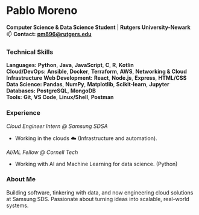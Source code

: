 # **Pablo Moreno**  
**Computer Science & Data Science Student** | **Rutgers University-Newark**  
📫 **Contact:** **[pm896@rutgers.edu](mailto:pm896@rutgers.edu)**  

### **Technical Skills**  
**Languages:** **Python**, **Java**, **JavaScript**, **C**, **R**, **Kotlin**  
**Cloud/DevOps:** **Ansible**, **Docker**, **Terraform**, **AWS**, **Networking & Cloud Infrastructure**
**Web Development:** **React**, **Node.js**, **Express**, **HTML/CSS**  
**Data Science:** **Pandas**, **NumPy**, **Matplotlib**, **Scikit-learn**, **Jupyter**  
**Databases:** **PostgreSQL**, **MongoDB**  
**Tools:** **Git**, **VS Code**, **Linux/Shell**, **Postman**  

### **Experience**
*Cloud Engineer Intern @ Samsung SDSA*

  - Working in the clouds ☁️ (Infrastructure and automation).

*AI/ML Fellow @ Cornell Tech*

  - Working with AI and Machine Learning for data science. (Python)

### **About Me**
Building software, tinkering with data, and now engineering cloud solutions at Samsung SDS. Passionate about turning ideas into scalable, real-world systems.

